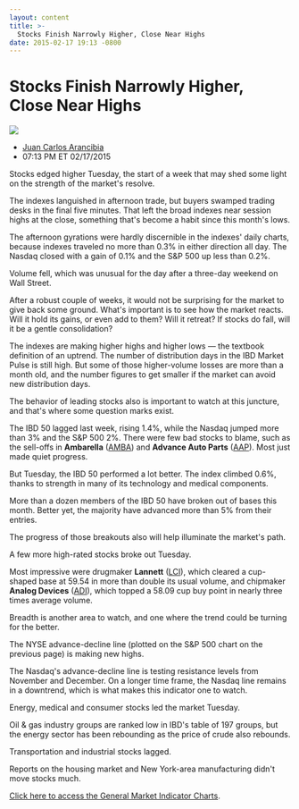 ```yaml
---
layout: content
title: >-
  Stocks Finish Narrowly Higher, Close Near Highs
date: 2015-02-17 19:13 -0800
---
```



Stocks Finish Narrowly Higher, Close Near Highs
================================================


![](https://www.investors.com/wp-content/uploads/ibd-migrated-images/MPv_150218_635597839819624832.png)

* [Juan Carlos Arancibia](https://www.investors.com/author/juan-carlos-arancibia/ "Posts by Juan Carlos Arancibia")
* 07:13 PM ET 02/17/2015





Stocks edged higher Tuesday, the start of a week that may shed some light on the strength of the market's resolve.


The indexes languished in afternoon trade, but buyers swamped trading desks in the final five minutes. That left the broad indexes near session highs at the close, something that's become a habit since this month's lows.


The afternoon gyrations were hardly discernible in the indexes' daily charts, because indexes traveled no more than 0.3% in either direction all day. The Nasdaq closed with a gain of 0.1% and the S&P 500 up less than 0.2%.


Volume fell, which was unusual for the day after a three-day weekend on Wall Street.


After a robust couple of weeks, it would not be surprising for the market to give back some ground. What's important is to see how the market reacts. Will it hold its gains, or even add to them? Will it retreat? If stocks do fall, will it be a gentle consolidation?


The indexes are making higher highs and higher lows — the textbook definition of an uptrend. The number of distribution days in the IBD Market Pulse is still high. But some of those higher-volume losses are more than a month old, and the number figures to get smaller if the market can avoid new distribution days.


The behavior of leading stocks also is important to watch at this juncture, and that's where some question marks exist.


The IBD 50 lagged last week, rising 1.4%, while the Nasdaq jumped more than 3% and the S&P 500 2%. There were few bad stocks to blame, such as the sell-offs in **Ambarella** ([AMBA](https://research.investors.com/quote.aspx?symbol=AMBA)) and **Advance Auto Parts** ([AAP](https://research.investors.com/quote.aspx?symbol=AAP)). Most just made quiet progress.


But Tuesday, the IBD 50 performed a lot better. The index climbed 0.6%, thanks to strength in many of its technology and medical components.


More than a dozen members of the IBD 50 have broken out of bases this month. Better yet, the majority have advanced more than 5% from their entries.


The progress of those breakouts also will help illuminate the market's path.


A few more high-rated stocks broke out Tuesday.


Most impressive were drugmaker **Lannett** ([LCI](https://research.investors.com/quote.aspx?symbol=LCI)), which cleared a cup-shaped base at 59.54 in more than double its usual volume, and chipmaker **Analog Devices** ([ADI](https://research.investors.com/quote.aspx?symbol=ADI)), which topped a 58.09 cup buy point in nearly three times average volume.


Breadth is another area to watch, and one where the trend could be turning for the better.


The NYSE advance-decline line (plotted on the S&P 500 chart on the previous page) is making new highs.


The Nasdaq's advance-decline line is testing resistance levels from November and December. On a longer time frame, the Nasdaq line remains in a downtrend, which is what makes this indicator one to watch.


Energy, medical and consumer stocks led the market Tuesday.


Oil & gas industry groups are ranked low in IBD's table of 197 groups, but the energy sector has been rebounding as the price of crude also rebounds.


Transportation and industrial stocks lagged.


Reports on the housing market and New York-area manufacturing didn't move stocks much.


[Click here to access the General Market Indicator Charts](https://www.investors.com/pdf/GMI_021815.pdf).




